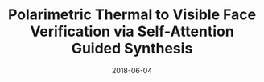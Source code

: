 ---
title: "Polarimetric Thermal to Visible Face Verification via Self-Attention Guided Synthesis"
collection: publications
permalink: /publication/di2019polarimetric
date: 2018-06-04
venue: 'International Conference on Biometrics (ICB 2019)'
paperurl: 'https://arxiv.org/pdf/1904.07344.pdf'
citation: 'Di, X., Riggan, B.S., Hu, S., Short, N.J. and Patel, V.M., 2019, June. Polarimetric thermal to visible face verification via self-attention guided synthesis. In 2019 International Conference on Biometrics (ICB) (pp. 1-8). IEEE.'
---